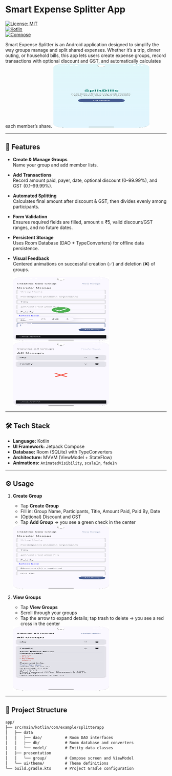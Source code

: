 # Smart Expense Splitter App

[![License: MIT](https://img.shields.io/badge/License-MIT-blue.svg)](./LICENSE)  
[![Kotlin](https://img.shields.io/badge/Kotlin-1.8.0-blue.svg)](https://kotlinlang.org/)  
[![Compose](https://img.shields.io/badge/Jetpack%20Compose-1.5.0-purple.svg)](https://developer.android.com/jetpack/compose)  

Smart Expense Splitter is an Android application designed to simplify the way groups manage and split shared expenses. Whether it’s a trip, dinner outing, or household bills, this app lets users create expense groups, record transactions with optional discount and GST, and automatically calculates each member’s share.
  <img src="assets/splitbills.png" width="300" height="200"/>

---

## 🚀 Features

- **Create & Manage Groups**  
  Name your group and add member lists.  

- **Add Transactions**  
  Record amount paid, payer, date, optional discount (0–99.99%), and GST (0.1–99.99%).  

- **Automated Splitting**  
  Calculates final amount after discount & GST, then divides evenly among participants.  

- **Form Validation**  
  Ensures required fields are filled, amount ≥ ₹5, valid discount/GST ranges, and no future dates.  
 
- **Persistent Storage**  
  Uses Room Database (DAO + TypeConverters) for offline data persistence.

- **Visual Feedback**  
  Centered animations on successful creation (✅) and deletion (❌) of groups.  
  
  <img src="assets/create_animation.png" width="300" height="200"/>

  <img src="assets/delete_animation.png" width="300" height="200"/>


---

## 🛠️ Tech Stack

- **Language:** Kotlin  
- **UI Framework:** Jetpack Compose  
- **Database:** Room (SQLite) with TypeConverters  
- **Architecture:** MVVM (ViewModel + StateFlow)  
- **Animations:** `AnimatedVisibility`, `scaleIn`, `fadeIn`

---

## ⚙️ Usage

1. **Create Group**  
   - Tap **Create Group**  
   - Fill in: Group Name, Participants, Title, Amount Paid, Paid By, Date  
   - (Optional) Discount and GST  
   - Tap **Add Group** → you see a green check in the center  

   <img src="assets/create_group_demo.png" width="300" height="200"/>


2. **View Groups**  
   - Tap **View Groups**  
   - Scroll through your groups  
   - Tap the arrow to expand details; tap trash to delete → you see a red cross in the center  
   <img src="assets/view_groups_demo.png" width="300" height="200"/>


---

## 📁 Project Structure

```text
app/
├── src/main/kotlin/com/example/splitterapp
│   ├── data
│   │   ├── dao/          # Room DAO interfaces
│   │   ├── db/           # Room database and converters
│   │   └── model/        # Entity data classes
│   ├── presentation
│   │   └── group/        # Compose screen and ViewModel
│   └── ui/theme/         # Theme definitions
└── build.gradle.kts      # Project Gradle configuration
